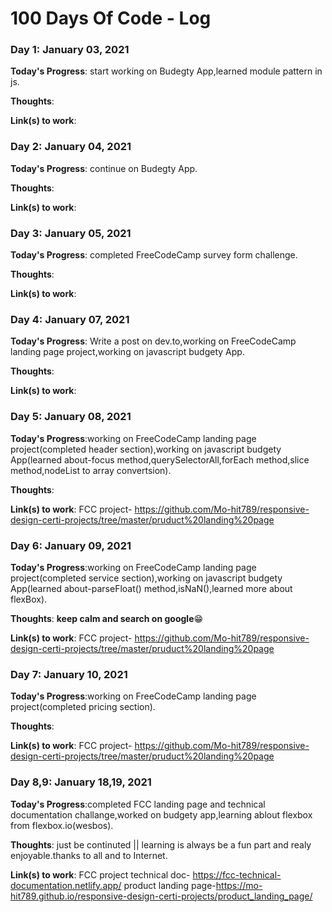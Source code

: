 # 100 Days Of Code - Log

### Day 1: January 03, 2021

**Today's Progress**: start working on Budegty App,learned module pattern in js.

**Thoughts**: 

**Link(s) to work**: 


### Day 2: January 04, 2021

**Today's Progress**: continue on Budegty App.

**Thoughts**: 

**Link(s) to work**: 

### Day 3: January 05, 2021

**Today's Progress**: completed FreeCodeCamp survey form challenge.

**Thoughts**: 

**Link(s) to work**: 

### Day 4: January 07, 2021

**Today's Progress**: Write a post on dev.to,working on FreeCodeCamp landing page project,working on javascript budgety App.  

**Thoughts**: 

**Link(s) to work**: 

### Day 5: January 08, 2021

**Today's Progress**:working on FreeCodeCamp landing page project(completed header section),working on javascript budgety App(learned about-focus method,querySelectorAll,forEach method,slice method,nodeList to array convertsion).  

**Thoughts**: 

**Link(s) to work**: FCC project- https://github.com/Mo-hit789/responsive-design-certi-projects/tree/master/pruduct%20landing%20page


### Day 6: January 09, 2021

**Today's Progress**:working on FreeCodeCamp landing page project(completed service section),working on javascript budgety App(learned about-parseFloat() method,isNaN(),learned more about flexBox).  

**Thoughts**: **keep calm and search on google**😁

**Link(s) to work**: FCC project- https://github.com/Mo-hit789/responsive-design-certi-projects/tree/master/pruduct%20landing%20page


### Day 7: January 10, 2021

**Today's Progress**:working on FreeCodeCamp landing page project(completed pricing section).  

**Thoughts**: 

**Link(s) to work**: FCC project- https://github.com/Mo-hit789/responsive-design-certi-projects/tree/master/pruduct%20landing%20page



### Day 8,9: January 18,19, 2021

**Today's Progress**:completed FCC landing page and technical documentation challange,worked on budgety app,learning ablout flexbox from flexbox.io(wesbos).  

**Thoughts**: just be continuted || learning is always be a fun part and realy enjoyable.thanks to all and to Internet.

**Link(s) to work**: FCC project technical doc- https://fcc-technical-documentation.netlify.app/ 
                                 product landing page-https://mo-hit789.github.io/responsive-design-certi-projects/product_landing_page/
                    



